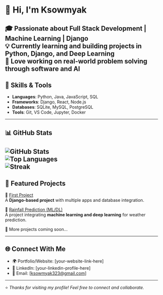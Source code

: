# 👋 Hi, I'm Ksowmyak  

🎓 Passionate about **Full Stack Development | Machine Learning | Django**  
💡 Currently learning and building projects in **Python, Django, and Deep Learning**  
🚀 Love working on **real-world problem solving** through software and AI 
---

## 🔧 Skills & Tools
- **Languages**: Python, Java, JavaScript, SQL  
- **Frameworks**: Django, React, Node.js  
- **Databases**: SQLite, MySQL, PostgreSQL  
- **Tools**: Git, VS Code, Jupyter, Docker  

---

## 📊 GitHub Stats
![GitHub Stats](https://github-readme-stats.vercel.app/api?username=Ksowmyak&show_icons=true&theme=radical)  
![Top Languages](https://github-readme-stats.vercel.app/api/top-langs/?username=Ksowmyak&layout=compact&theme=radical)  
![Streak](https://github-readme-streak-stats.herokuapp.com/?user=Ksowmyak&theme=radical)  
---

## 🚀 Featured Projects
🔹 [First Project](https://github.com/Ksowmyak/first-project)  
A **Django-based project** with multiple apps and database integration.  

🔹 [Rainfall Prediction (ML/DL)](https://github.com/Ksowmyak/rainfall-prediction)  
A project integrating **machine learning and deep learning** for weather prediction.  

🔹 More projects coming soon...  

---

## 🌐 Connect With Me
- 🌍 Portfolio/Website: [your-website-link-here]  
- 💼 LinkedIn: [your-linkedin-profile-here]  
- 📧 Email: [ksowmyak323@gmail.com]  

---
⭐ *Thanks for visiting my profile! Feel free to connect and collaborate.*  

